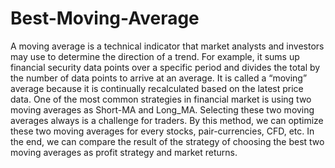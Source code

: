 # Best-Moving-Average
A moving average is a technical indicator that market analysts and investors may use to determine the direction of a trend. For example, it sums up financial security data points over a specific period and divides the total by the number of data points to arrive at an average. It is called a “moving” average because it is continually recalculated based on the latest price data.
One of the most common strategies in financial market is using two moving averages as Short-MA and Long_MA.
Selecting these two moving averages always is a challenge for traders. By this method, we can optimize these two moving averages for every stocks, pair-currencies, CFD, etc.
In the end, we can compare the result of the strategy of choosing the best two moving averages as profit strategy and market returns.
